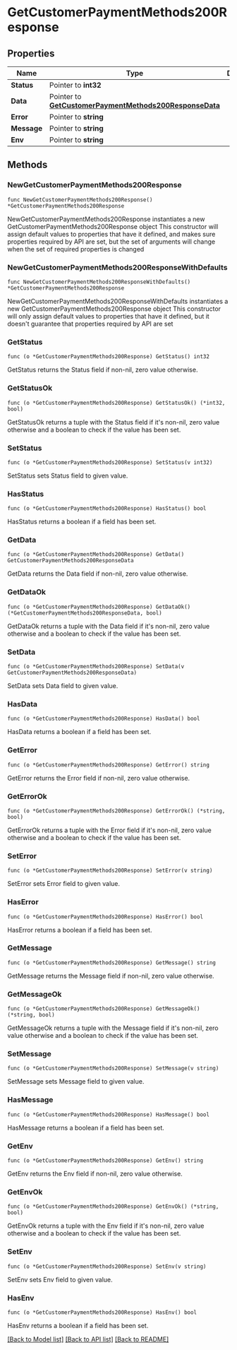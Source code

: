 # GetCustomerPaymentMethods200Response

## Properties

Name | Type | Description | Notes
------------ | ------------- | ------------- | -------------
**Status** | Pointer to **int32** |  | [optional] 
**Data** | Pointer to [**GetCustomerPaymentMethods200ResponseData**](GetCustomerPaymentMethods200ResponseData.md) |  | [optional] 
**Error** | Pointer to **string** |  | [optional] 
**Message** | Pointer to **string** |  | [optional] 
**Env** | Pointer to **string** |  | [optional] 

## Methods

### NewGetCustomerPaymentMethods200Response

`func NewGetCustomerPaymentMethods200Response() *GetCustomerPaymentMethods200Response`

NewGetCustomerPaymentMethods200Response instantiates a new GetCustomerPaymentMethods200Response object
This constructor will assign default values to properties that have it defined,
and makes sure properties required by API are set, but the set of arguments
will change when the set of required properties is changed

### NewGetCustomerPaymentMethods200ResponseWithDefaults

`func NewGetCustomerPaymentMethods200ResponseWithDefaults() *GetCustomerPaymentMethods200Response`

NewGetCustomerPaymentMethods200ResponseWithDefaults instantiates a new GetCustomerPaymentMethods200Response object
This constructor will only assign default values to properties that have it defined,
but it doesn't guarantee that properties required by API are set

### GetStatus

`func (o *GetCustomerPaymentMethods200Response) GetStatus() int32`

GetStatus returns the Status field if non-nil, zero value otherwise.

### GetStatusOk

`func (o *GetCustomerPaymentMethods200Response) GetStatusOk() (*int32, bool)`

GetStatusOk returns a tuple with the Status field if it's non-nil, zero value otherwise
and a boolean to check if the value has been set.

### SetStatus

`func (o *GetCustomerPaymentMethods200Response) SetStatus(v int32)`

SetStatus sets Status field to given value.

### HasStatus

`func (o *GetCustomerPaymentMethods200Response) HasStatus() bool`

HasStatus returns a boolean if a field has been set.

### GetData

`func (o *GetCustomerPaymentMethods200Response) GetData() GetCustomerPaymentMethods200ResponseData`

GetData returns the Data field if non-nil, zero value otherwise.

### GetDataOk

`func (o *GetCustomerPaymentMethods200Response) GetDataOk() (*GetCustomerPaymentMethods200ResponseData, bool)`

GetDataOk returns a tuple with the Data field if it's non-nil, zero value otherwise
and a boolean to check if the value has been set.

### SetData

`func (o *GetCustomerPaymentMethods200Response) SetData(v GetCustomerPaymentMethods200ResponseData)`

SetData sets Data field to given value.

### HasData

`func (o *GetCustomerPaymentMethods200Response) HasData() bool`

HasData returns a boolean if a field has been set.

### GetError

`func (o *GetCustomerPaymentMethods200Response) GetError() string`

GetError returns the Error field if non-nil, zero value otherwise.

### GetErrorOk

`func (o *GetCustomerPaymentMethods200Response) GetErrorOk() (*string, bool)`

GetErrorOk returns a tuple with the Error field if it's non-nil, zero value otherwise
and a boolean to check if the value has been set.

### SetError

`func (o *GetCustomerPaymentMethods200Response) SetError(v string)`

SetError sets Error field to given value.

### HasError

`func (o *GetCustomerPaymentMethods200Response) HasError() bool`

HasError returns a boolean if a field has been set.

### GetMessage

`func (o *GetCustomerPaymentMethods200Response) GetMessage() string`

GetMessage returns the Message field if non-nil, zero value otherwise.

### GetMessageOk

`func (o *GetCustomerPaymentMethods200Response) GetMessageOk() (*string, bool)`

GetMessageOk returns a tuple with the Message field if it's non-nil, zero value otherwise
and a boolean to check if the value has been set.

### SetMessage

`func (o *GetCustomerPaymentMethods200Response) SetMessage(v string)`

SetMessage sets Message field to given value.

### HasMessage

`func (o *GetCustomerPaymentMethods200Response) HasMessage() bool`

HasMessage returns a boolean if a field has been set.

### GetEnv

`func (o *GetCustomerPaymentMethods200Response) GetEnv() string`

GetEnv returns the Env field if non-nil, zero value otherwise.

### GetEnvOk

`func (o *GetCustomerPaymentMethods200Response) GetEnvOk() (*string, bool)`

GetEnvOk returns a tuple with the Env field if it's non-nil, zero value otherwise
and a boolean to check if the value has been set.

### SetEnv

`func (o *GetCustomerPaymentMethods200Response) SetEnv(v string)`

SetEnv sets Env field to given value.

### HasEnv

`func (o *GetCustomerPaymentMethods200Response) HasEnv() bool`

HasEnv returns a boolean if a field has been set.


[[Back to Model list]](../README.md#documentation-for-models) [[Back to API list]](../README.md#documentation-for-api-endpoints) [[Back to README]](../README.md)


